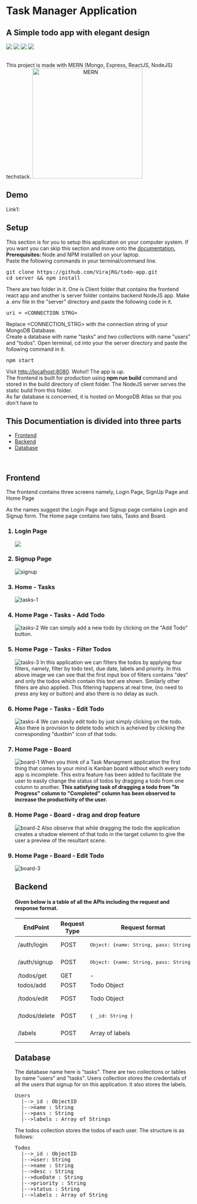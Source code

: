 # Task Manager Application
## A Simple todo app with elegant design
<span><img src="https://img.shields.io/badge/Mongo%20DB-3.5.7-yellowgreen">
<img src="https://img.shields.io/badge/Express-4.17.1-lightgrey">
<img src="https://img.shields.io/badge/React%20JS-16.13.1-blue"/>
<img src="https://img.shields.io/badge/Node%20JS-12.17.0-green"/></span>

<br/>
This project is made with MERN (Mongo, Express, ReactJS, NodeJS) techstack.

<img alt="MERN" width="300" style="text-align: center" src="https://codingthesmartway.com/wp-content/uploads/2019/01/mern_logo.png"/>
<h2>Demo</h2>
Link1: <a href=""></a>
<h2>Setup</h2>
This section is for you to setup this application on your computer system. If you want you can skip this section and move onto the <a href="#doc">documentation.</a><br/>
<b>Prerequisites: </b> Node and NPM installled on your laptop.<br/>
Paste the following commands in your terminal/command line.
<pre>
git clone https://github.com/VirajRG/todo-app.git
cd server && npm install
</pre>
There are two folder in it. One is Client folder that contains the frontend react app and another is server folder contains backend NodeJS app.
Make a .env file in the "server" directory and paste the following code in it.
<pre>
uri = &lt;CONNECTION_STRG&gt;
</pre> 
Replace &lt;CONNECTION_STRG&gt; with the connection string of your MongoDB Database.
<br/>
Create a database with name "tasks" and two collections with name "users" and "todos". Open terminal, cd into your the server directory and paste the following command in it.
<pre>npm start</pre>
Visit <a href="http://localhost:8080">http://localhost:8080</a>. Woho!! The app is up.<br/>
The frontend is built for production using <b>npm run build</b> command and stored in the build directory of client folder.
The NodeJS server serves the static build from this folder.<br/>
As far database is concerned, it is hosted on MongoDB Atlas so that you don't have to 


<h2 id="doc">This Documentiation is divided into three parts</h2>
<ul>
    <li><a href="#frontend">Frontend</a></li>
    <li><a href="#backend">Backend</a></li>
    <li><a href="#database">Database</a></li>
</ul>
<br/>
<h2 id="frontend">Frontend</h2>
<p> The frontend contains three screens namely, Login Page, SignUp Page and Home Page</p>
<p>As the names suggest the Login Page and Signup page contains Login and Signup form. The Home page contains two tabs, Tasks and Board.
<ol>
<h3><li>Login Page</li></h3>
<img src="https://i.ibb.co/yYY88ny/login.png" />
<h3><li>Signup Page</li></h3>
<img src="https://i.ibb.co/pnJCyL1/signup.png" alt="signup" border="0">
<h3><li>Home - Tasks </li></h3>
<img src="https://i.ibb.co/bBM9y17/tasks-1.png" alt="tasks-1" border="0">
<h3><li>Home Page - Tasks - Add Todo</li></h3>
<img src="https://i.ibb.co/4ZjzPMK/tasks-2.png" alt="tasks-2" border="0">
We can simply add a new todo by clicking on the "Add Todo" button.
<h3><li>Home Page - Tasks - Filter Todos</li></h3>
<img src="https://i.ibb.co/GJfpzh1/tasks-3.png" alt="tasks-3" border="0">
In this application we can filters the todos by applying four filters, namely, filter by todo text, due date, labels and priority. In this above image we can see that the first input box of filters contains "des" and only the todos which contain this text are shown. Similarly other filters are also applied. This filtering happens at real time, (no need to press any key or button) and also there is no delay as such.

<h3><li>Home Page - Tasks - Edit Todo</li></h3>
<img src="https://i.ibb.co/y4dBQB6/tasks-4.png" alt="tasks-4" border="0">
We can easily edit todo by just simply clicking on the todo.
Also there is provision to delete todo which is acheived by clicking the corresponding "dustbin" icon of that todo.

<h3><li>Home Page - Board</li></h3>
<img src="https://i.ibb.co/QK1zbz2/board-1.png" alt="board-1" border="0">
When you think of a Task Managment application the first thing that comes to your mind is Kanban board without which every todo app is incomplete. This extra feature has been added to facilitate the user to easily change the status of todos by dragging a todo from one column to another. <b>This satisfying task of dragging a todo from "In Progress" column to "Completed" column has been observed to increase the productivity of the user.</b>

<h3><li>Home Page - Board - drag and drop feature</li></h3>
<img src="https://i.ibb.co/2FvpFnh/board-2.png" alt="board-2" border="0">
Also observe that while dragging the todo the application creates a shadow element of that todo in the target column to give the user a preview of the resultant scene.

<h3><li>Home Page - Board - Edit Todo</li></h3>
<img src="https://i.ibb.co/bF2RVMP/board-3.png" alt="board-3" border="0">

<h2 id="#backend">Backend</h2>
<h4>Given below is a table of all the APIs including the request and response format.</h4>


| EndPoint    | Request Type | Request format                        | Response format                       |
|-------------|--------------|---------------------------------------|---------------------------------------|
| /auth/login | POST         | <pre>Object: {name: String, pass: String }</pre> | <pre>Object: {status: number, _id: String}</pre> | 
| /auth/signup| POST            |  <pre>Object: {name: String, pass: String }</pre>            | <pre>Object: {status: number, _id: String}</pre>|
| /todos/get| GET | - | Array of todos|
| todos/add | POST | Todo Object | Todo Object|
| /todos/edit | POST | Todo Object | <pre>Status: number</pre> |
| /todos/delete | POST | <pre>{ _id: String }</pre> | <pre>Status: number</pre>|
| /labels | POST | Array of labels | <pre>Status: number</pre>|

<h2 id="database">Database</h2>
The database name here is "tasks".
There are two collections or tables by name "users" and "tasks".
Users collection stores the credentials of all the users that signup for on this application. It also stores the labels.
<pre>
Users
  |-->_id : ObjectID
  |-->name : String
  |-->pass : String
  |-->labels : Array of Strings
</pre>
The todos collection stores the todos of each user. The structure is as follows:
<pre>
Todos
  |-->_id : ObjectID
  |-->user: String
  |-->name : String
  |-->desc : String
  |-->dueDate : String
  |-->priority : String
  |-->status : String
  |-->labels : Array of String
</pre>